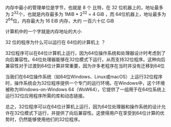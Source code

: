 内存中最小的管理单位是字节，也就是 8 个 比特，在 32 位机器上的，地址最多为 2<sup>32</sup>个，也就是内存最多为 1MiB * 2<sup>32</sup> = 4 GiB ，而 64位机器上，地址最多为 2<sup>64</sup>位，内存最大为 16 EiB 内存，大约 一百六十亿 GiB

计算机中的一个字就是内存地址的大小

32 位的程序为什么可以运行在 64位的计算机上 ？ 

32位程序可以在64位计算机上运行，因为64位操作系统和处理器设计时考虑到了向后兼容性。64位处理器能够在32位模式下运行，从而支持32位程序。这种向后兼容性对于过渡到64位计算非常重要，因为许多老程序在当时并没有迁移到64位

当我们在64位操作系统（如64位Windows、Linux或macOS）上运行32位程序时，操作系统会为32位程序提供一个专门的运行环境。在Windows中，这个环境被称为Windows-on-Windows 64（WoW64），它提供了一组用于在64位系统上运行32位应用程序所需的库和动态链接。

总之，32位程序可以在64位计算机上运行，因为64位处理器和操作系统的设计允许在32位模式下运行，并提供了向后兼容性。这使得用户在享受到64位计算的优势时，仍然能够使用他们的32位程序。